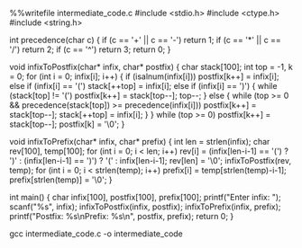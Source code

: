 %%writefile intermediate_code.c
#include <stdio.h>
#include <ctype.h>
#include <string.h>

int precedence(char c) {
    if (c == '+' || c == '-') return 1;
    if (c == '*' || c == '/') return 2;
    if (c == '^') return 3;
    return 0;
}

void infixToPostfix(char* infix, char* postfix) {
    char stack[100];
    int top = -1, k = 0;
    for (int i = 0; infix[i]; i++) {
        if (isalnum(infix[i])) postfix[k++] = infix[i];
        else if (infix[i] == '(') stack[++top] = infix[i];
        else if (infix[i] == ')') {
            while (stack[top] != '(') postfix[k++] = stack[top--];
            top--;
        } else {
            while (top >= 0 && precedence(stack[top]) >= precedence(infix[i])) 
                postfix[k++] = stack[top--];
            stack[++top] = infix[i];
        }
    }
    while (top >= 0) postfix[k++] = stack[top--];
    postfix[k] = '\0';
}

void infixToPrefix(char* infix, char* prefix) {
    int len = strlen(infix);
    char rev[100], temp[100];
    for (int i = 0; i < len; i++) rev[i] = (infix[len-i-1] == '(') ? ')' : (infix[len-i-1] == ')') ? '(' : infix[len-i-1];
    rev[len] = '\0';
    infixToPostfix(rev, temp);
    for (int i = 0; i < strlen(temp); i++) prefix[i] = temp[strlen(temp)-i-1];
    prefix[strlen(temp)] = '\0';
}

int main() {
    char infix[100], postfix[100], prefix[100];
    printf("Enter infix: ");
    scanf("%s", infix);
    infixToPostfix(infix, postfix);
    infixToPrefix(infix, prefix);
    printf("Postfix: %s\nPrefix: %s\n", postfix, prefix);
    return 0;
}

gcc intermediate_code.c -o intermediate_code
